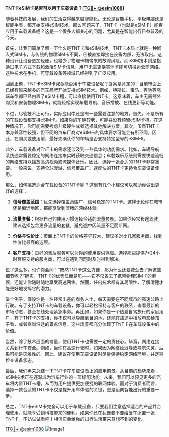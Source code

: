 **TNT卡eSIM卡是否可以用于车载设备？[[TG💪+ @esim1088](https://t.me/s/esim1088)]**

随着科技的发展，我们的生活变得越来越智能化。无论是智能手机、平板电脑还是智能手表，都开始支持eSIM技术。那么问题来了，TNT卡（也就是eSIM卡）能否应用于车载设备呢？这是一个很多人都关心的问题，尤其是在智能出行日益普及的今天。

首先，让我们简单了解一下什么是TNT卡和eSIM技术。TNT卡本质上就是一种嵌入式SIM卡，与传统的物理SIM卡不同，它被直接焊接在设备内部，无法取出。这种设计让设备更加轻便，也减少了物理卡槽带来的故障风险。而eSIM技术则是指通过电子方式下载和激活SIM卡信息，用户无需更换实体卡即可切换运营商网络。这种技术在手机、可穿戴设备等领域已经得到了广泛应用。

回到正题，TNT卡eSIM卡究竟能否用于车载设备呢？答案是肯定的！目前市面上已经有越来越多的汽车品牌开始支持eSIM技术。例如，特斯拉、宝马、奔驰等高端车型都已经内置了eSIM卡槽，可以直接使用TNT卡。这意味着，车主无需额外购买和安装物理SIM卡，就能轻松实现车载导航、音乐播放、在线更新等功能。

不过，尽管技术上可行，实际应用中还是有一些需要注意的地方。首先，不是所有的车载设备都支持eSIM卡。如果你的车辆较老，可能并没有预留eSIM卡槽。在这种情况下，你可能需要考虑升级硬件或者选择其他解决方案。其次，虽然TNT卡本身兼容性较强，但不同的汽车厂商对eSIM卡的具体要求可能会有所不同。因此，在购买或使用前，最好先确认你的车辆是否支持特定型号的eSIM卡。

此外，车载设备对TNT卡的需求还涉及到一些具体的功能需求。比如，车辆导航系统通常需要稳定的网络连接来实时获取交通信息；车载娱乐系统则需要快速流畅的网络支持以播放高清视频或流媒体音乐。因此，选择一张合适的TNT卡非常重要。一般来说，支持全球漫游、信号覆盖广、速度快的TNT卡更适合车载设备使用。

那么，如何挑选适合车载设备的TNT卡呢？这里有几个小建议可以帮助你做出更好的选择：

1. **信号覆盖范围**：优先选择覆盖范围广、信号稳定的TNT卡。这样无论你在城市还是偏远地区，都能享受到流畅的网络体验。
   
2. **流量套餐**：根据自己的使用习惯选择合适的流量套餐。如果你经常长途驾驶，建议选择包含更多流量的套餐，避免途中因流量不足而断网。

3. **价格与性价比**：市面上TNT卡的价格差异较大，建议多对比几家服务商，找到性价比最高的选项。

4. **客户支持**：良好的售后服务可以为你的使用提供保障。选择那些提供7*24小时客服支持的服务商，可以在遇到问题时及时得到解决。

说了这么多，也许你会问：“既然TNT卡这么方便，那为什么还要费劲去了解这些细节呢？”确实，TNT卡的优势显而易见——它不仅省去了携带物理SIM卡的麻烦，还能让你随时随地享受高速网络。然而，任何技术都有其局限性，了解清楚才能更好地发挥它的潜力。

举个例子，假设你是一名经常出差的商务人士，每天需要在不同城市的高速公路上行驶。有了支持TNT卡的车载设备，你可以轻松保持与客户的联系，查看最新的市场动态，甚至在线处理紧急事务。再比如，如果你是一个热爱自驾旅行的家庭用户，有了TNT卡的支持，你不仅可以导航到目的地，还能在旅途中播放电影给孩子看，或者查询沿途的景点信息。这些场景都充分体现了TNT卡在车载设备中的价值。

当然，除了技术层面的考量，使用TNT卡也需要一定的责任心。毕竟，网络连接关系到行车安全。例如，当你在高速行驶时，如果因为网络延迟导致导航失灵，后果可能是灾难性的。因此，建议在使用车载设备时尽量保持稳定网络环境，并定期检查设备状态。

最后，我们再来总结一下TNT卡在车载设备上的应用前景。从目前的趋势来看，eSIM技术正在逐渐成为汽车行业的一项标配功能。未来，我们可以预见更多的汽车将内置TNT卡槽，从而为用户提供更加便捷的联网体验。而对于消费者而言，选择一款合适的TNT卡不仅是提升用车体验的关键，更是迈向智能出行的重要一步。

总之，TNT卡eSIM卡完全可以用于车载设备，只要我们注意选择适合的产品并合理使用，就能享受到科技带来的便利。如果你还在犹豫要不要给爱车添置一张TNT卡，不妨试试看吧！相信它会给你的出行生活带来意想不到的变化。

[[TG💪+ @esim1088](https://t.me/s/esim1088) ![Image](https://i.postimg.cc/4NQfJmqS/Snipaste-2025-05-13-00-14-12.png)]